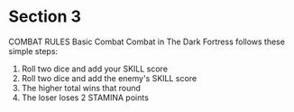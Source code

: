 # Section 3

COMBAT RULES
Basic Combat
Combat in The Dark Fortress follows these simple steps:
1. Roll two dice and add your SKILL score
2. Roll two dice and add the enemy's SKILL score
3. The higher total wins that round
4. The loser loses 2 STAMINA points